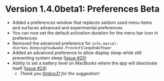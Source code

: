 # Version 1.4.0beta1: Preferences Beta

- Added a preferences window that replaces seldom used menu items and surfaces advanced and experimental preferences
- You can now set the default activation duration for the menu bar icon in preferences
- Removed the advanced preference for `info.marcel-dierkes.KeepingYouAwake.PreventSleepOnACPower`
- Added an advanced preference to allow display sleep while still preventing system sleep ([Issue #25][1])
- Ability to set a battery level on MacBooks where the app will deactivate itself ([Issue #24][2])
	- *Thank you [timbru31][3] for the suggestion!*

[1]:	https://github.com/newmarcel/KeepingYouAwake/issues/25
[2]:	https://github.com/newmarcel/KeepingYouAwake/issues/24
[3]:	https://github.com/timbru31